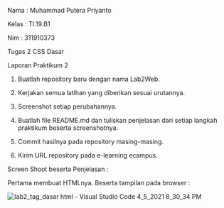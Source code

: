 
Nama : Muhammad Putera Priyanto

Kelas : TI.19.B1

Nim : 311910373

Tugas 2 CSS Dasar

Laporan Praktikum 2

1. Buatlah repository baru dengan nama Lab2Web.
  
2. Kerjakan semua latihan yang diberikan sesuai urutannya.

3. Screenshot setiap perubahannya.

4. Buatlah file README.md dan tuliskan penjelasan dari setiap langkah praktikum beserta screenshotnya.

5. Commit hasilnya pada repository masing-masing.

6. Kirim URL repository pada e-learning ecampus.

Screen Shoot beserta Penjelasan :

Pertama membuat HTMLnya. Beserta tampilan pada browser :

![lab2_tag_dasar html - Visual Studio Code 4_5_2021 8_30_34 PM](https://user-images.githubusercontent.com/81774141/113579002-e1ceb280-964d-11eb-8acd-0d0d452b4457.png)

